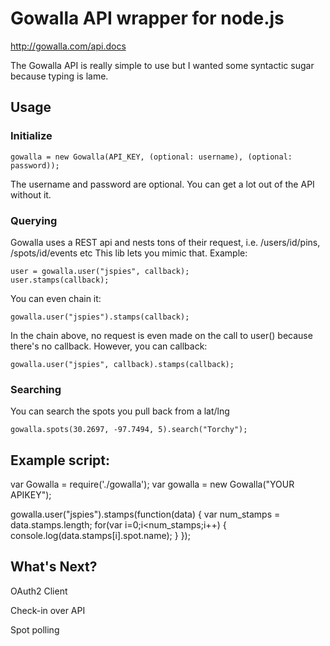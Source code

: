 # Gowalla API wrapper for node.js

http://gowalla.com/api.docs

The Gowalla API is really simple to use but I wanted some syntactic sugar because typing is lame.

## Usage
 
### Initialize
    gowalla = new Gowalla(API_KEY, (optional: username), (optional: password));
  
  The username and password are optional. You can get a lot out of the API without it.
  
### Querying
  
  Gowalla uses a REST api and nests tons of their request, i.e. /users/id/pins, /spots/id/events etc
  This lib lets you mimic that. Example:
 
    user = gowalla.user("jspies", callback);
    user.stamps(callback);
 
  You can even chain it:
 
    gowalla.user("jspies").stamps(callback);
 
  In the chain above, no request is even made on the call to user() because there's no callback. However, you can callback:
 
    gowalla.user("jspies", callback).stamps(callback);
   
### Searching

 You can search the spots you pull back from a lat/lng
 
    gowalla.spots(30.2697, -97.7494, 5).search("Torchy");
 

## Example script:

  var Gowalla = require('./gowalla');
  var gowalla = new Gowalla("YOUR APIKEY");

  gowalla.user("jspies").stamps(function(data) {
    var num_stamps = data.stamps.length;
    for(var i=0;i<num_stamps;i++) {
      console.log(data.stamps[i].spot.name);
    }
  });

## What's Next?

OAuth2 Client

Check-in over API

Spot polling